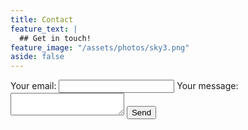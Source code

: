 ```yaml
---
title: Contact
feature_text: |
  ## Get in touch!
feature_image: "/assets/photos/sky3.png"
aside: false
---
```

<form
  action="https://formspree.io/f/xvgpjvln"
  method="POST"
>
  <label>
    Your email:
    <input type="email" name="email">
  </label>
  <label>
    Your message:
    <textarea name="message"></textarea>
  </label>
  <!-- your other form fields go here -->
  <button type="submit">Send</button>
</form>
